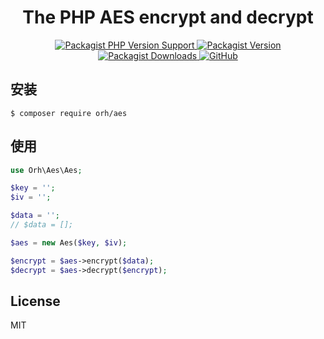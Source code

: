 <h1 align="center">
    The PHP AES encrypt and decrypt
</h1>

<p align="center">
    <a href="https://packagist.org/packages/orh/aes">
        <img alt="Packagist PHP Version Support" src="https://img.shields.io/packagist/php-v/orh/aes">
    </a>
    <a href="https://packagist.org/packages/orh/aes">
        <img alt="Packagist Version" src="https://img.shields.io/packagist/v/orh/aes?color=df8057">
    </a>
    <a href="https://packagist.org/packages/orh/aes">
        <img alt="Packagist Downloads" src="https://img.shields.io/packagist/dt/orh/aes">
    </a>
    <a href="https://github.com/ouronghuang/aes">
        <img alt="GitHub" src="https://img.shields.io/github/license/ouronghuang/aes">
    </a>
</p>

## 安装

```
$ composer require orh/aes
```

## 使用

```php
use Orh\Aes\Aes;

$key = '';
$iv = '';

$data = '';
// $data = [];

$aes = new Aes($key, $iv);

$encrypt = $aes->encrypt($data);
$decrypt = $aes->decrypt($encrypt);
```

## License

MIT
